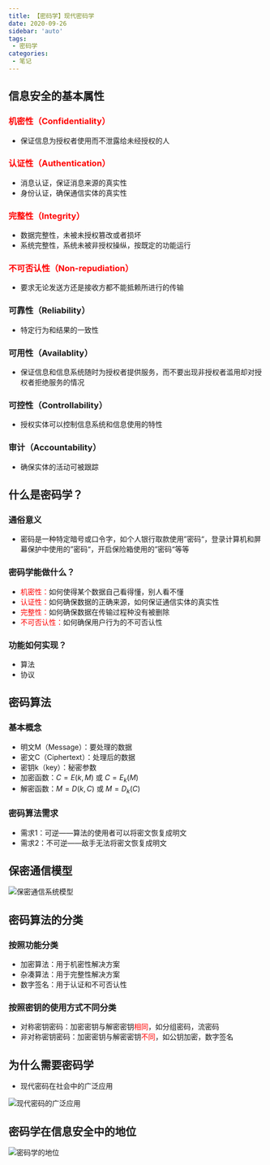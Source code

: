 ```yaml
---
title: 【密码学】现代密码学
date: 2020-09-26
sidebar: 'auto'
tags:
 - 密码学
categories:
 - 笔记
---
```


## 信息安全的基本属性
### <font color=red>机密性（Confidentiality）</font>
- 保证信息为授权者使用而不泄露给未经授权的人

### <font color=red>认证性（Authentication）</font>
- 消息认证，保证消息来源的真实性
- 身份认证，确保通信实体的真实性

### <font color=red>完整性（Integrity）</font>
- 数据完整性，未被未授权篡改或者损坏
- 系统完整性，系统未被非授权操纵，按既定的功能运行

### <font color=red>不可否认性（Non-repudiation）</font>
- 要求无论发送方还是接收方都不能抵赖所进行的传输

### 可靠性（Reliability）
- 特定行为和结果的一致性

### 可用性（Availablity）
- 保证信息和信息系统随时为授权者提供服务，而不要出现非授权者滥用却对授权者拒绝服务的情况

### 可控性（Controllability）
- 授权实体可以控制信息系统和信息使用的特性

### 审计（Accountability）
- 确保实体的活动可被跟踪

## 什么是密码学？
### 通俗意义

- 密码是一种特定暗号或口令字，如个人银行取款使用”密码“，登录计算机和屏幕保护中使用的”密码“，开启保险箱使用的”密码“等等

### 密码学能做什么？

- <font color=red>机密性：</font>如何使得某个数据自己看得懂，别人看不懂
- <font color=red>认证性：</font>如何确保数据的正确来源，如何保证通信实体的真实性
- <font color=red>完整性：</font>如何确保数据在传输过程种没有被删除
- <font color=red>不可否认性：</font>如何确保用户行为的不可否认性

### 功能如何实现？
- 算法
- 协议

## 密码算法

### 基本概念
- 明文M（Message）：要处理的数据
- 密文C（Ciphertext）：处理后的数据
- 密钥k（key）：秘密参数
- 加密函数：$C=E(k,M)$ 或 $C=E_k(M)$
- 解密函数：$M = D(k,C)$ 或 $M=D_k(C)$

### 密码算法需求
- 需求1：可逆——算法的使用者可以将密文恢复成明文
- 需求2：不可逆——敌手无法将密文恢复成明文

## 保密通信模型

![保密通信系统模型](/views/笔记/保密通信系统模型.png)

## 密码算法的分类

### 按照功能分类

- 加密算法：用于机密性解决方案
- 杂凑算法：用于完整性解决方案
- 数字签名：用于认证和不可否认性

### 按照密钥的使用方式不同分类

- 对称密钥密码：加密密钥与解密密钥<font color=red>相同</font>，如分组密码，流密码
- 非对称密钥密码：加密密钥与解密密钥<font color=red>不同</font>，如公钥加密，数字签名

## 为什么需要密码学

- 现代密码在社会中的广泛应用

![现代密码的广泛应用](/views/笔记/现代密码的广泛应用.png)

## 密码学在信息安全中的地位

![密码学的地位](/views/笔记/密码学的地位.png)

